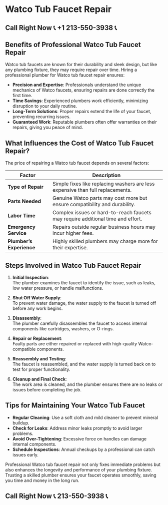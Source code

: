 # Watco Tub Faucet Repair  

## Call Right Now 📞 +1 213-550-3938 📞

## Benefits of Professional Watco Tub Faucet Repair  

Watco tub faucets are known for their durability and sleek design, but like any plumbing fixture, they may require repair over time. Hiring a professional plumber for Watco tub faucet repair ensures:  

- **Precision and Expertise**: Professionals understand the unique mechanics of Watco faucets, ensuring repairs are done correctly the first time.  
- **Time Savings**: Experienced plumbers work efficiently, minimizing disruption to your daily routine.  
- **Long-Term Solutions**: Proper repairs extend the life of your faucet, preventing recurring issues.  
- **Guaranteed Work**: Reputable plumbers often offer warranties on their repairs, giving you peace of mind.  

## What Influences the Cost of Watco Tub Faucet Repair?  

The price of repairing a Watco tub faucet depends on several factors:  

| **Factor**               | **Description**                                                                 |  
|--------------------------|---------------------------------------------------------------------------------|  
| **Type of Repair**        | Simple fixes like replacing washers are less expensive than full replacements. |  
| **Parts Needed**          | Genuine Watco parts may cost more but ensure compatibility and durability.     |  
| **Labor Time**            | Complex issues or hard-to-reach faucets may require additional time and effort.  |  
| **Emergency Service**    | Repairs outside regular business hours may incur higher fees.                  |  
| **Plumber’s Experience** | Highly skilled plumbers may charge more for their expertise.                    |  

## Steps Involved in Watco Tub Faucet Repair  

1. **Initial Inspection**:  
   The plumber examines the faucet to identify the issue, such as leaks, low water pressure, or handle malfunctions.  

2. **Shut Off Water Supply**:  
   To prevent water damage, the water supply to the faucet is turned off before any work begins.  

3. **Disassembly**:  
   The plumber carefully disassembles the faucet to access internal components like cartridges, washers, or O-rings.  

4. **Repair or Replacement**:  
   Faulty parts are either repaired or replaced with high-quality Watco-compatible components.  

5. **Reassembly and Testing**:  
   The faucet is reassembled, and the water supply is turned back on to test for proper functionality.  

6. **Cleanup and Final Check**:  
   The work area is cleaned, and the plumber ensures there are no leaks or issues before completing the job.  

## Tips for Maintaining Your Watco Tub Faucet  

- **Regular Cleaning**: Use a soft cloth and mild cleaner to prevent mineral buildup.  
- **Check for Leaks**: Address minor leaks promptly to avoid larger problems.  
- **Avoid Over-Tightening**: Excessive force on handles can damage internal components.  
- **Schedule Inspections**: Annual checkups by a professional can catch issues early.  

Professional Watco tub faucet repair not only fixes immediate problems but also enhances the longevity and performance of your plumbing fixture. Trusting a skilled plumber ensures your faucet operates smoothly, saving you time and money in the long run.
## Call Right Now 📞 213-550-3938 📞
